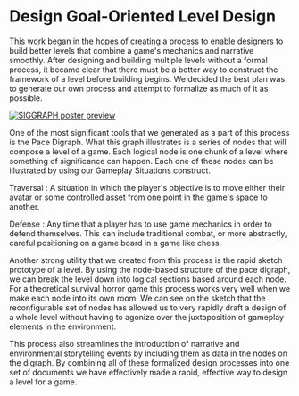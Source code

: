 # Design Goal-Oriented Level Design

This work began in the hopes of creating a process to enable designers to build better levels that combine a game's mechanics and narrative smoothly. After designing and building multiple levels without a formal process, it became clear that there must be a better way to construct the framework of a level before building begins. We decided the best plan was to generate our own process and attempt to formalize as much of it as possible.

[![SIGGRAPH poster preview](<{{ site.url }}/assets/img/pace.png>)](<{{ site.url }}/assets/img/pace_full.png>)

One of the most significant tools that we generated as a part of this process is the Pace Digraph. What this graph illustrates is a series of nodes that will compose a level of a game. Each logical node is one chunk of a level where something of significance can happen. Each one of these nodes can be illustrated by using our Gameplay Situations construct.

Traversal
: A situation in which the player's objective is to move either their avatar or some controlled asset from one point in the game's space to another.

Defense
: Any time that a player has to use game mechanics in order to defend themselves. This can include traditional combat, or more abstractly, careful positioning on a game board in a game like chess.

Another strong utility that we created from this process is the rapid sketch prototype of a level. By using the node-based structure of the pace digraph, we can break the level down into logical sections based around each node. For a theoretical survival horror game this process works very well when we make each node into its own room. We can see on the sketch that the reconfigurable set of nodes has allowed us to very rapidly draft a design of a whole level without having to agonize over the juxtaposition of gameplay elements in the environment.

This process also streamlines the introduction of narrative and environmental storytelling events by including them as data in the nodes on the digraph. By combining all of these formalized design processes into one set of documents we have effectively made a rapid, effective way to design a level for a game.
